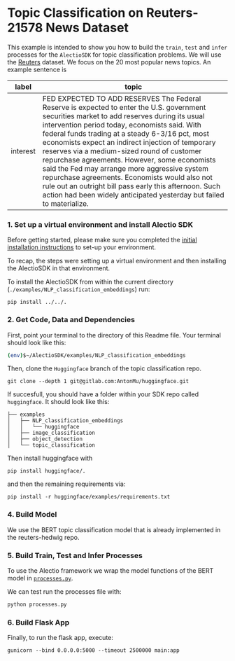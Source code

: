# Topic Classification on Reuters-21578 News Dataset

This example is intended to show you how to build the `train`, `test` and `infer` processes for the `AlectioSDK` for topic
classification problems. We will use the [Reuters](https://martin-thoma.com/nlp-reuters/) dataset. We focus on the 20 most popular news topics. An example sentence is



| label | topic |
| ----- | ----- |
| interest   | FED EXPECTED TO ADD RESERVES The Federal Reserve is expected to enter the U.S. government securities market to add reserves during its usual intervention period today, economists said. With federal funds trading at a steady 6-3/16 pct, most economists expect an indirect injection of temporary reserves via a medium-sized round of customer repurchase agreements. However, some economists said the Fed may arrange more aggressive system repurchase agreements. Economists would also not rule out an outright bill pass early this afternoon. Such action had been widely anticipated yesterday but failed to materialize.




### 1. Set up a virtual environment and install Alectio SDK
Before getting started, please make sure you completed the [initial installation instructions](../../README.md) to set-up your environment. 

To recap, the steps were setting up a virtual environment and then installing the AlectioSDK in that environment. 

To install the AlectioSDK from within the current directory (`./examples/NLP_classification_embeddings`) run:

```
pip install ../../.
```
### 2. Get Code, Data and Dependencies 

First, point your terminal to the directory of this Readme file. Your terminal should look like this:
```bash 
(env)$~/AlectioSDK/examples/NLP_classification_embeddings
```
Then, clone the `Huggingface` branch of the topic classification repo. 
```shell
git clone --depth 1 git@gitlab.com:AntonMu/huggingface.git
```
If succesfull, you should have a folder within your SDK repo called `huggingface`. It should look like this:

```
├── examples
│   ├── NLP_classification_embeddings
│   │   └── huggingface
│   ├── image_classification
│   ├── object_detection
│   └── topic_classification
```

Then install huggingface with

```
pip install huggingface/.

```
and then the remaining requirements via:
```
pip install -r huggingface/examples/requirements.txt
```

### 4. Build Model
We use the BERT topic classification model that is already implemented in the reuters-hedwig repo. 

### 5. Build Train, Test and Infer Processes
To use the Alectio framework we wrap the model functions of the BERT model in [`processes.py`](./processes.py).  

We can test run the processes file with:
```python
python processes.py
```

### 6. Build Flask App 
Finally, to run the flask app, execute:

```
gunicorn --bind 0.0.0.0:5000 --timeout 2500000 main:app
```